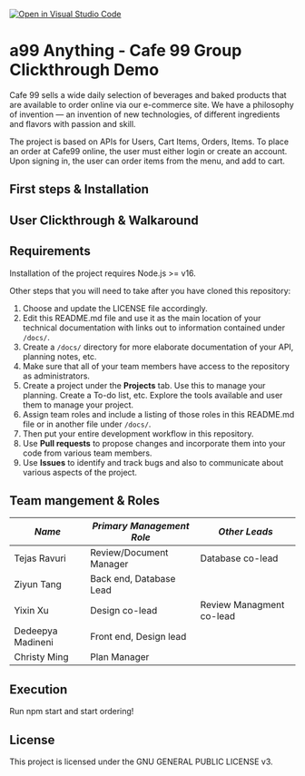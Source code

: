 [![Open in Visual Studio Code](https://classroom.github.com/assets/open-in-vscode-f059dc9a6f8d3a56e377f745f24479a46679e63a5d9fe6f495e02850cd0d8118.svg)](https://classroom.github.com/online_ide?assignment_repo_id=6368810&assignment_repo_type=AssignmentRepo)
# a99 Anything - Cafe 99 Group Clickthrough Demo

Cafe 99 sells a wide daily selection of beverages and baked products that are available to order online via our e-commerce site. We have a philosophy of invention — an invention of new technologies, of different ingredients and flavors with passion and skill.

The project is based on APIs for Users, Cart Items, Orders, Items. To place an order at Cafe99 online, the user must either login or create an account. Upon signing in, the user can order items from the menu, and add to cart.

## First steps & Installation

## User Clickthrough & Walkaround

## Requirements

Installation of the project requires Node.js >= v16.

Other steps that you will need to take after you have cloned this repository:

1. Choose and update the LICENSE file accordingly.
2. Edit this README.md file and use it as the main location of your technical documentation with links out to information contained under `/docs/`.
3. Create a `/docs/` directory for more elaborate documentation of your API, planning notes, etc.
4. Make sure that all of your team members have access to the repository as administrators.
5. Create a project under the **Projects** tab. Use this to manage your planning. Create a To-do list, etc. Explore the tools available and user them to manage your project.
7. Assign team roles and include a listing of those roles in this README.md file or in another file under `/docs/`.
8. Then put your entire development workflow in this repository.
9. Use **Pull requests** to propose changes and incorporate them into your code from various team members.
10. Use **Issues** to identify and track bugs and also to communicate about various aspects of the project.

## Team mangement & Roles

| *Name*           | *Primary Management Role*          | *Other Leads*                |
|------------------|------------------------------------|------------------------------|
| Tejas Ravuri     | Review/Document Manager            | Database co-lead             |
| Ziyun Tang       | Back end, Database Lead            |                              |
| Yixin Xu         | Design co-lead                     | Review Managment co-lead     |
| Dedeepya Madineni| Front end, Design lead             |                              |
| Christy Ming     | Plan Manager                       |                              |


## Execution
Run npm start and start ordering!

## License
This project is licensed under the GNU GENERAL PUBLIC LICENSE v3.

